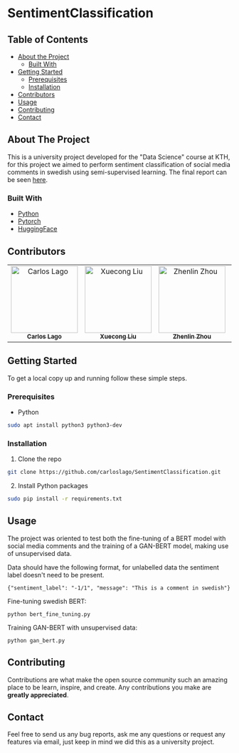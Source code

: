 # SentimentClassification

<!-- TABLE OF CONTENTS -->
## Table of Contents

* [About the Project](#about-the-project)
  * [Built With](#built-with)
* [Getting Started](#getting-started)
  * [Prerequisites](#prerequisites)
  * [Installation](#installation)
* [Contributors](#contributors)
* [Usage](#usage)
* [Contributing](#contributing)
* [Contact](#contact)



<!-- ABOUT THE PROJECT -->
## About The Project

This is a university project developed for the "Data Science" course at KTH, for this project we aimed to perform sentiment classification of social media comments in swedish using semi-supervised learning. The final report can be seen [here](Research_Report.pdf).

### Built With

* [Python](https://www.python.org/)
* [Pytorch](https://pytorch.org/)
* [HuggingFace](https://huggingface.co/)

## Contributors

<!-- ALL-CONTRIBUTORS-LIST:START - Do not remove or modify this section -->
<!-- prettier-ignore -->
<table align="center">
  <tr>
    <td align="center"><a href="https://github.com/carloslago">
        <img src="https://avatars2.githubusercontent.com/u/15263623?s=400&v=4" 
        width="150px;" alt="Carlos Lago"/><br/><sub><b>Carlos Lago</b></sub></a><br/></td>
    <td align="center"><a href="https://github.com/xc-liu">
        <img src="https://avatars.githubusercontent.com/u/47290005?v=4" 
        width="150px;" alt="Xuecong Liu"/><br /><sub><b>Xuecong Liu</b></sub></a><br/></td>
   <td align="center"><a href="https://github.com/xc-liu">
        <img src="https://avatars.githubusercontent.com/u/43607124?v=4" 
        width="150px;" alt="Zhenlin Zhou"/><br /><sub><b>Zhenlin Zhou</b></sub></a><br/></td>
   <td align="center"><a href="https://github.com/eliott-remmer">
        <img src="https://avatars.githubusercontent.com/u/73662183?v=4" 
        width="150px;" alt="Xuecong Liu"/><br /><sub><b>Eliott Remmer</b></sub></a><br/></td>

  </tr>
</table>

<!-- GETTING STARTED -->
## Getting Started

To get a local copy up and running follow these simple steps.

### Prerequisites
* Python
```sh
sudo apt install python3 python3-dev
```
### Installation
 
1. Clone the repo
```sh
git clone https://github.com/carloslago/SentimentClassification.git
```
2. Install Python packages
```sh
sudo pip install -r requirements.txt
```

## Usage

The project was oriented to test both the fine-tuning of a BERT model with social media comments and the training of a GAN-BERT model, making use of unsupervised data.

Data should have the following format, for unlabelled data the sentiment label doesn't need to be present.
```
{"sentiment_label": "-1/1", "message": "This is a comment in swedish"}
```

Fine-tuning swedish BERT:
```
python bert_fine_tuning.py
```

Training GAN-BERT with unsupervised data:
```
python gan_bert.py
```
<!-- CONTRIBUTING -->
## Contributing

Contributions are what make the open source community such an amazing place to be learn, inspire, and create. Any contributions you make are **greatly appreciated**.

<!-- CONTACT -->
## Contact

Feel free to send us any bug reports, ask me any questions or request any features via email, just keep in mind we did this as a university project.